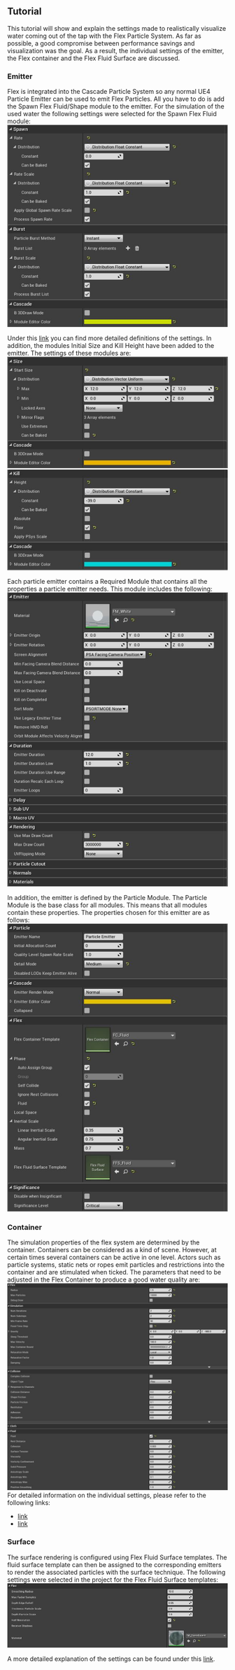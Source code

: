 ## Tutorial

This tutorial will show and explain the settings made to realistically visualize water coming out of the tap with the Flex Particle System. As far as possible, a good compromise between performance savings and visualization was the goal. As a result, the individual settings of the emitter, the Flex container and the Flex Fluid Surface are discussed.

### Emitter

Flex is integrated into the Cascade Particle System so any normal UE4 Particle Emitter can be used to emit Flex Particles. All you have to do is add the Spawn Flex Fluid/Shape module to the emitter. For the simulation of the used water the following settings were selected for the Spawn Flex Fluid module: 
![](Img/SpawnFlexFluid.JPG "SpawnFlexFluid")

Under this [link](http://docs.nvidia.com/gameworks/content/artisttools/Flex/FLEXUe4_Particles.html#particle-emitter) you can find more detailed definitions of the settings. In addition, the modules Initial Size and Kill Height have been added to the emitter. The settings of these modules are:
![](Img/InitialSize.JPG "InitialSize") ![](Img/KillHeight.JPG "KillHeight")

Each particle emitter contains a Required Module that contains all the properties a particle emitter needs. This module includes the
following:
![](Img/Required.JPG "Required")

In addition, the emitter is defined by the Particle Module. The Particle Module is the base class for all modules. This means that all modules contain these properties. The properties chosen for this emitter are as follows:
![](Img/Particle.JPG "Particle")

### Container

The simulation properties of the flex system are determined by the container. Containers can be considered as a kind of scene. However, at certain times several containers can be active in one level. Actors such as particle systems, static nets or ropes emit particles and restrictions into the container and are stimulated when ticked. The parameters that need to be adjusted in the Flex Container to produce a good water quality are:
![](Img/Container.JPG "Container")
For detailed information on the individual settings, please refer to the following links:
* [link](http://docs.nvidia.com/gameworks/content/artisttools/Flex/FLEXUe4_Containers.html)
* [link](http://docs.nvidia.com/gameworks/content/artisttools/Flex/FLEXUe4_FluidSurfaceRendering.html#container)

### Surface 

The surface rendering is configured using Flex Fluid Surface templates. The fluid surface template can then be assigned to the corresponding emitters to render the associated particles with the surface technique. The following settings were selected in the project for the Flex Fluid Surface templates:
![](Img/Surface.JPG "Surface")

A more detailed explanation of the settings can be found under this [link](http://docs.nvidia.com/gameworks/content/artisttools/Flex/FLEXUe4_FluidSurfaceRendering.html#creating-a-flex-fluid-surface).

